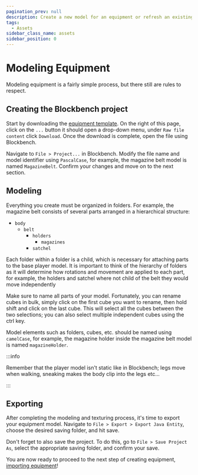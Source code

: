 ```yaml
---
pagination_prev: null
description: Create a new model for an equipment or refresh an existing one
tags:
  - Assets
sidebar_class_name: assets
sidebar_position: 0
---
```


# Modeling Equipment

Modeling equipment is a fairly simple process, but there still are rules to respect.

## Creating the Blockbench project

Start by downloading the [equipment template](https://github.com/Cubed-Development/Modern-Warfare-Cubed/blob/master/assets/templates/EquipmentTemplate.bbmodel). 
On the right of this page, click on the `...` button it should open a drop-down menu, under `Raw file content` click `Download`.
Once the download is complete, open the file using Blockbench.

Navigate to `File > Project...` in Blockbench.
Modify the file name and model identifier using `PascalCase`, for example, the magazine belt model is named `MagazineBelt`.
Confirm your changes and move on to the next section.

## Modeling

Everything you create must be organized in folders.
For example, the magazine belt consists of several parts arranged in a hierarchical structure:

- `body`
  - `belt`
    - `holders`
      - `magazines`
    - `satchel`

Each folder within a folder is a child, which is necessary for attaching parts to the base player model.
It is important to think of the hierarchy of folders as it will determine how rotations and movement are applied to each part, for example, the holders and satchel where not child of the belt they would move independently

Make sure to name all parts of your model.
Fortunately, you can rename cubes in bulk, simply click on the first cube you want to rename, then hold shift and click on the last cube.
This will select all the cubes between the two selections; you can also select multiple independent cubes using the ctrl key.

Model elements such as folders, cubes, etc. should be named using `camelCase`, for example, the magazine holder inside the magazine belt model is named `magazineHolder`.

:::info

Remember that the player model isn't static like in Blockbench; legs move when walking, sneaking makes the body clip into the legs etc...

:::

## Exporting

After completing the modeling and texturing process, it's time to export your equipment model.
Navigate to `File > Export > Export Java Entity`, choose the desired saving folder, and hit save.

Don't forget to also save the project.
To do this, go to `File > Save Project As`, select the appropriate saving folder, and confirm your save.

You are now ready to proceed to the next step of creating equipment, [importing equipment](importing-equipment)!
